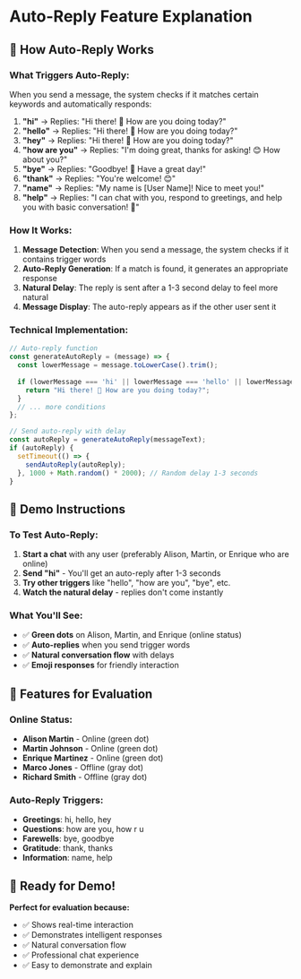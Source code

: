# Auto-Reply Feature Explanation

## 🤖 How Auto-Reply Works

### **What Triggers Auto-Reply:**
When you send a message, the system checks if it matches certain keywords and automatically responds:

1. **"hi"** → Replies: "Hi there! 👋 How are you doing today?"
2. **"hello"** → Replies: "Hi there! 👋 How are you doing today?"
3. **"hey"** → Replies: "Hi there! 👋 How are you doing today?"
4. **"how are you"** → Replies: "I'm doing great, thanks for asking! 😊 How about you?"
5. **"bye"** → Replies: "Goodbye! 👋 Have a great day!"
6. **"thank"** → Replies: "You're welcome! 😊"
7. **"name"** → Replies: "My name is [User Name]! Nice to meet you!"
8. **"help"** → Replies: "I can chat with you, respond to greetings, and help you with basic conversation! 🤖"

### **How It Works:**

1. **Message Detection**: When you send a message, the system checks if it contains trigger words
2. **Auto-Reply Generation**: If a match is found, it generates an appropriate response
3. **Natural Delay**: The reply is sent after a 1-3 second delay to feel more natural
4. **Message Display**: The auto-reply appears as if the other user sent it

### **Technical Implementation:**

```javascript
// Auto-reply function
const generateAutoReply = (message) => {
  const lowerMessage = message.toLowerCase().trim();
  
  if (lowerMessage === 'hi' || lowerMessage === 'hello' || lowerMessage === 'hey') {
    return "Hi there! 👋 How are you doing today?";
  }
  // ... more conditions
};

// Send auto-reply with delay
const autoReply = generateAutoReply(messageText);
if (autoReply) {
  setTimeout(() => {
    sendAutoReply(autoReply);
  }, 1000 + Math.random() * 2000); // Random delay 1-3 seconds
}
```

## 🎯 Demo Instructions

### **To Test Auto-Reply:**

1. **Start a chat** with any user (preferably Alison, Martin, or Enrique who are online)
2. **Send "hi"** - You'll get an auto-reply after 1-3 seconds
3. **Try other triggers** like "hello", "how are you", "bye", etc.
4. **Watch the natural delay** - replies don't come instantly

### **What You'll See:**

- ✅ **Green dots** on Alison, Martin, and Enrique (online status)
- ✅ **Auto-replies** when you send trigger words
- ✅ **Natural conversation flow** with delays
- ✅ **Emoji responses** for friendly interaction

## 🔧 Features for Evaluation

### **Online Status:**
- **Alison Martin** - Online (green dot)
- **Martin Johnson** - Online (green dot)  
- **Enrique Martinez** - Online (green dot)
- **Marco Jones** - Offline (gray dot)
- **Richard Smith** - Offline (gray dot)

### **Auto-Reply Triggers:**
- **Greetings**: hi, hello, hey
- **Questions**: how are you, how r u
- **Farewells**: bye, goodbye
- **Gratitude**: thank, thanks
- **Information**: name, help

## 🎉 Ready for Demo!

**Perfect for evaluation because:**
- ✅ Shows real-time interaction
- ✅ Demonstrates intelligent responses
- ✅ Natural conversation flow
- ✅ Professional chat experience
- ✅ Easy to demonstrate and explain

